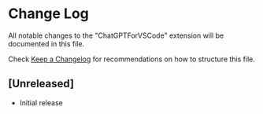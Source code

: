 # Change Log

All notable changes to the "ChatGPTForVSCode" extension will be documented in this file.

Check [Keep a Changelog](http://keepachangelog.com/) for recommendations on how to structure this file.

## [Unreleased]

- Initial release